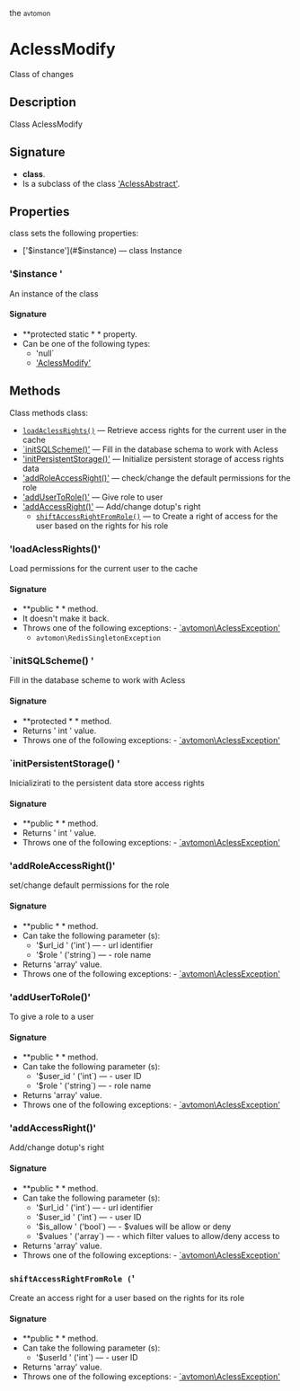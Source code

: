 the <small>avtomon</small>

AclessModify
============

Class of changes

Description
-----------

Class AclessModify

Signature
---------

- **class**.
- Is a subclass of the class ['AclessAbstract'](../avtomon/AclessAbstract.md).

Properties
----------

class sets the following properties:

- ['$instance'](#$instance) &mdash; class Instance

### '$instance '<a name= "instance" ></a>

An instance of the class

#### Signature

- **protected static * * property.
- Can be one of the following types:
    - 'null`
    - ['AclessModify'](../avtomon/AclessModify.md)

Methods
-------

Class methods class:

  - [`loadAclessRights()`](#loadAclessRights) &mdash; Retrieve access rights for the current user in the cache
  - [`initSQLScheme()'](#initSQLScheme) &mdash; Fill in the database schema to work with Acless
- ['initPersistentStorage()'](#initPersistentStorage) &mdash; Initialize persistent storage of access rights data
- ['addRoleAccessRight()'](#addRoleAccessRight) &mdash; check/change the default permissions for the role
- ['addUserToRole()'](#addUserToRole) &mdash; Give role to user
- ['addAccessRight()'](#addAccessRight) &mdash; Add/change dotup's right
  - [`shiftAccessRightFromRole()`](#shiftAccessRightFromRole) &mdash; to Create a right of access for the user based on the rights for his role

### 'loadAclessRights()' <a name= "loadAclessRights" ></a>

Load permissions for the current user to the cache

#### Signature

- **public * * method.
- It doesn't make it back.
- Throws one of the following exceptions:
      - [`avtomon\AclessException'](../avtomon/AclessException.md)
    - `avtomon\RedisSingletonException`

### `initSQLScheme() '<a name= "initSQLScheme" ></a>

Fill in the database scheme to work with Acless

#### Signature

- **protected * * method.
- Returns ' int ' value.
- Throws one of the following exceptions:
      - [`avtomon\AclessException'](../avtomon/AclessException.md)

### `initPersistentStorage() '<a name= "initPersistentStorage" ></a>

Inicializirati to the persistent data store access rights

#### Signature

- **public * * method.
- Returns ' int ' value.
- Throws one of the following exceptions:
      - [`avtomon\AclessException'](../avtomon/AclessException.md)

### 'addRoleAccessRight()' <a name= "addRoleAccessRight" ></a>

set/change default permissions for the role

#### Signature

- **public * * method.
- Can take the following parameter (s):
    - '$url_id ' ('int`) &mdash; - url identifier
    - '$role ' ('string`) &mdash; - role name
- Returns 'array' value.
- Throws one of the following exceptions:
      - [`avtomon\AclessException'](../avtomon/AclessException.md)

### 'addUserToRole()' <a name= "addUserToRole" ></a>

To give a role to a user

#### Signature

- **public * * method.
- Can take the following parameter (s):
    - '$user_id ' ('int`) &mdash; - user ID
    - '$role ' ('string`) &mdash; - role name
- Returns 'array' value.
- Throws one of the following exceptions:
      - [`avtomon\AclessException'](../avtomon/AclessException.md)

### 'addAccessRight()' <a name= "addAccessRight" ></a>

Add/change dotup's right

#### Signature

- **public * * method.
- Can take the following parameter (s):
    - '$url_id ' ('int`) &mdash; - url identifier
    - '$user_id ' ('int`) &mdash; - user ID
    - '$is_allow ' ('bool`) &mdash; - $values will be allow or deny
    - '$values ' ('array`) &mdash; - which filter values to allow/deny access to
- Returns 'array' value.
- Throws one of the following exceptions:
      - [`avtomon\AclessException'](../avtomon/AclessException.md)

### `shiftAccessRightFromRole (`'<a name= "shiftAccessRightFromRole" ></a>

Create an access right for a user based on the rights for its role

#### Signature

- **public * * method.
- Can take the following parameter (s):
    - '$userId ' ('int`) &mdash; - user ID
- Returns 'array' value.
- Throws one of the following exceptions:
      - [`avtomon\AclessException'](../avtomon/AclessException.md)

